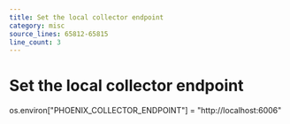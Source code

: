 ```yaml
---
title: Set the local collector endpoint
category: misc
source_lines: 65812-65815
line_count: 3
---
```


# Set the local collector endpoint
os.environ["PHOENIX_COLLECTOR_ENDPOINT"] = "http://localhost:6006"

